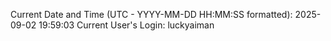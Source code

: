 Current Date and Time (UTC - YYYY-MM-DD HH:MM:SS formatted): 2025-09-02 19:59:03
Current User's Login: luckyaiman
